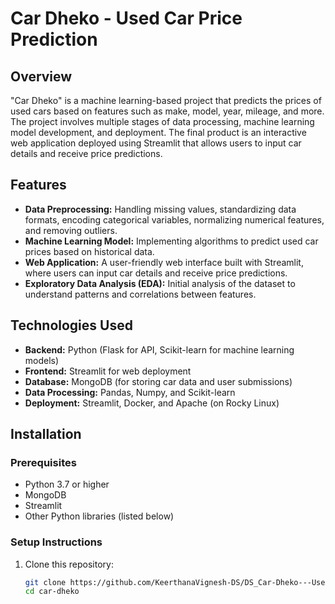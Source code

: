 # Car Dheko - Used Car Price Prediction

## Overview
"Car Dheko" is a machine learning-based project that predicts the prices of used cars based on features such as make, model, year, mileage, and more. The project involves multiple stages of data processing, machine learning model development, and deployment. The final product is an interactive web application deployed using Streamlit that allows users to input car details and receive price predictions.

## Features
- **Data Preprocessing:** Handling missing values, standardizing data formats, encoding categorical variables, normalizing numerical features, and removing outliers.
- **Machine Learning Model:** Implementing algorithms to predict used car prices based on historical data.
- **Web Application:** A user-friendly web interface built with Streamlit, where users can input car details and receive price predictions.
- **Exploratory Data Analysis (EDA):** Initial analysis of the dataset to understand patterns and correlations between features.

## Technologies Used
- **Backend:** Python (Flask for API, Scikit-learn for machine learning models)
- **Frontend:** Streamlit for web deployment
- **Database:** MongoDB (for storing car data and user submissions)
- **Data Processing:** Pandas, Numpy, and Scikit-learn
- **Deployment:** Streamlit, Docker, and Apache (on Rocky Linux)

## Installation

### Prerequisites
- Python 3.7 or higher
- MongoDB
- Streamlit
- Other Python libraries (listed below)

### Setup Instructions

1. Clone this repository:
   ```bash
   git clone https://github.com/KeerthanaVignesh-DS/DS_Car-Dheko---Used-Car-Price-Prediction
   cd car-dheko
